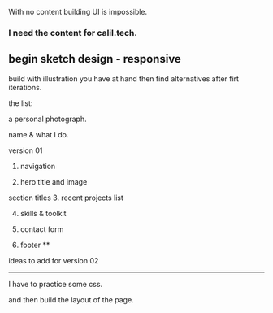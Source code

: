 With no content building UI  is impossible. 



### I need the content for calil.tech.

## begin sketch design - responsive


build with illustration you have at hand then find alternatives after firt iterations.


the list:

a personal photograph.

name & what I do.  



version 01

1. navigation

2. hero title and image

section titles
3. recent projects list

4. skills & toolkit

5. contact form

6. footer **


ideas to add for version 02



------
I have to practice some css. 

  and then build the layout of the page. 


  
